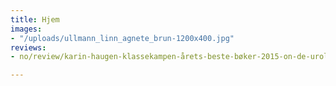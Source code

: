 ```yaml
---
title: Hjem
images:
- "/uploads/ullmann_linn_agnete_brun-1200x400.jpg"
reviews:
- no/review/karin-haugen-klassekampen-årets-beste-bøker-2015-on-de-urolige.md

---
```

